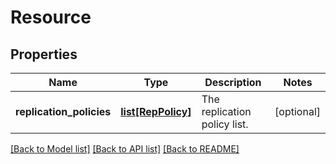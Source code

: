 # Resource

## Properties
Name | Type | Description | Notes
------------ | ------------- | ------------- | -------------
**replication_policies** | [**list[RepPolicy]**](RepPolicy.md) | The replication policy list. | [optional] 

[[Back to Model list]](../README.md#documentation-for-models) [[Back to API list]](../README.md#documentation-for-api-endpoints) [[Back to README]](../README.md)


